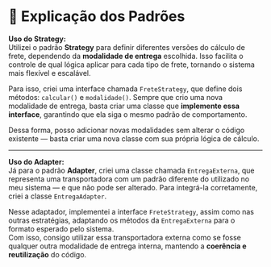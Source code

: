 # 📘 Explicação dos Padrões

**Uso do Strategy:**  
Utilizei o padrão **Strategy** para definir diferentes versões do cálculo de frete, dependendo da **modalidade de entrega** escolhida. Isso facilita o controle de qual lógica aplicar para cada tipo de frete, tornando o sistema mais flexível e escalável.

Para isso, criei uma interface chamada `FreteStrategy`, que define dois métodos: `calcular()` e `modalidade()`. Sempre que crio uma nova modalidade de entrega, basta criar uma classe que **implemente essa interface**, garantindo que ela siga o mesmo padrão de comportamento.

Dessa forma, posso adicionar novas modalidades sem alterar o código existente — basta criar uma nova classe com sua própria lógica de cálculo.

---

**Uso do Adapter:**  
Já para o padrão **Adapter**, criei uma classe chamada `EntregaExterna`, que representa uma transportadora com um padrão diferente do utilizado no meu sistema — e que não pode ser alterado. Para integrá-la corretamente, criei a classe `EntregaAdapter`.

Nesse adaptador, implementei a interface `FreteStrategy`, assim como nas outras estratégias, adaptando os métodos da `EntregaExterna` para o formato esperado pelo sistema.  
Com isso, consigo utilizar essa transportadora externa como se fosse qualquer outra modalidade de entrega interna, mantendo a **coerência e reutilização** do código.
